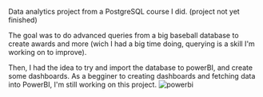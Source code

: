 Data analytics project from a PostgreSQL course I did. (project not yet finished)

The goal was to do advanced queries from a big baseball database to create awards and more (wich I had a big time doing, querying is a skill I'm working on to improve).

Then, I had the idea to try and import the database to powerBI, and create some dashboards.
As a begginer to creating dashboards and fetching data into PowerBI, I'm still working on this project.
![powerbi](https://user-images.githubusercontent.com/98843691/219884690-930f9ffc-0af2-4347-9ace-51a77319529d.jpg)

